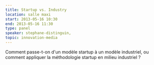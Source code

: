 ```yaml
---
title: Startup vs. Industry
location: salle maxi
start: 2013-05-16 10:30
end: 2013-05-16 11:30
type: panel
speaker: stephane-distinguin,
topic: innovation-media
---
```


Comment passe-t-on d'un modèle startup à un modèle industriel, ou comment appliquer la méthodologie startup en milieu industriel ?
